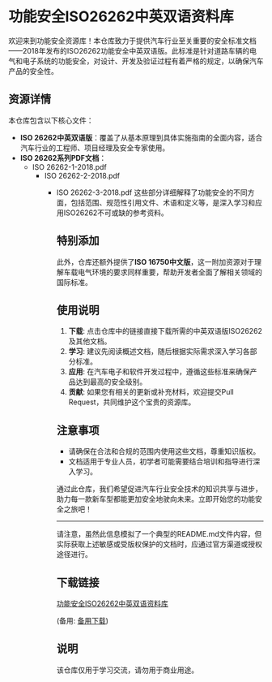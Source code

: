# 功能安全ISO26262中英双语资料库

欢迎来到功能安全资源库！本仓库致力于提供汽车行业至关重要的安全标准文档——2018年发布的ISO26262功能安全中英双语版。此标准是针对道路车辆的电气和电子系统的功能安全，对设计、开发及验证过程有着严格的规定，以确保汽车产品的安全性。

## 资源详情

本仓库包含以下核心文件：
- **ISO 26262中英双语版**：覆盖了从基本原理到具体实施指南的全面内容，适合汽车行业的工程师、项目经理及安全专家使用。
- **ISO 26262系列PDF文档**：
  - ISO 26262-1-2018.pdf
    - ISO 26262-2-2018.pdf
      - ISO 26262-3-2018.pdf
        这些部分详细解释了功能安全的不同方面，包括范围、规范性引用文件、术语和定义等，是深入学习和应用ISO26262不可或缺的参考资料。

        ## 特别添加
        此外，仓库还额外提供了**ISO 16750中文版**，这一附加资源对于理解车载电气环境的要求同样重要，帮助开发者全面了解相关领域的国际标准。

        ## 使用说明

        1. **下载**: 点击仓库中的链接直接下载所需的中英双语版ISO26262及其他文档。
        2. **学习**: 建议先阅读概述文档，随后根据实际需求深入学习各部分标准。
        3. **应用**: 在汽车电子和软件开发过程中，遵循这些标准来确保产品达到最高的安全级别。
        4. **贡献**: 如果您有相关的更新或补充材料，欢迎提交Pull Request，共同维护这个宝贵的资源库。

        ## 注意事项

        - 请确保在合法和合规的范围内使用这些文档，尊重知识版权。
        - 文档适用于专业人员，初学者可能需要结合培训和指导进行深入学习。

        通过此仓库，我们希望促进汽车行业安全技术的知识共享与进步，助力每一款新车型都能更加安全地驶向未来。立即开始您的功能安全之旅吧！

        ---

        请注意，虽然此信息模拟了一个典型的README.md文件内容，但实际获取上述敏感或受版权保护的文档时，应通过官方渠道或授权途径进行。

        ## 下载链接
        [功能安全ISO26262中英双语资料库](https://pan.quark.cn/s/603df85db400) 

        (备用: [备用下载](https://pan.baidu.com/s/1EvGa6yOXcCj9UVhVEvOBMg?pwd=1234))

        ## 说明

        该仓库仅用于学习交流，请勿用于商业用途。
